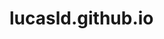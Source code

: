 # lucasld.github.io

<script language="javascript" type="text/javascript" src="libraries/p5.min.js"></script>
<script language="javascript" type="text/javascript" src="script.js"></script>